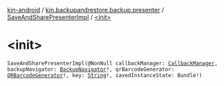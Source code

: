 [kin-android](../../index.md) / [kin.backupandrestore.backup.presenter](../index.md) / [SaveAndSharePresenterImpl](index.md) / [&lt;init&gt;](./-init-.md)

# &lt;init&gt;

`SaveAndSharePresenterImpl(@NonNull callbackManager: `[`CallbackManager`](../../kin.backupandrestore.events/-callback-manager/index.md)`, backupNavigator: `[`BackupNavigator`](../../kin.backupandrestore.backup.view/-backup-navigator/index.md)`!, qrBarcodeGenerator: `[`QRBarcodeGenerator`](../../kin.backupandrestore.qr/-q-r-barcode-generator/index.md)`!, key: `[`String`](https://kotlinlang.org/api/latest/jvm/stdlib/kotlin/-string/index.html)`!, savedInstanceState: Bundle!)`